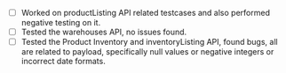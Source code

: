 - [ ] Worked on productListing API related testcases and also performed negative testing on it.
- [ ] Tested the warehouses API, no issues found.
- [ ] Tested the Product Inventory and inventoryListing API, found bugs, all are related to payload, specifically null values or negative integers or incorrect date formats.
